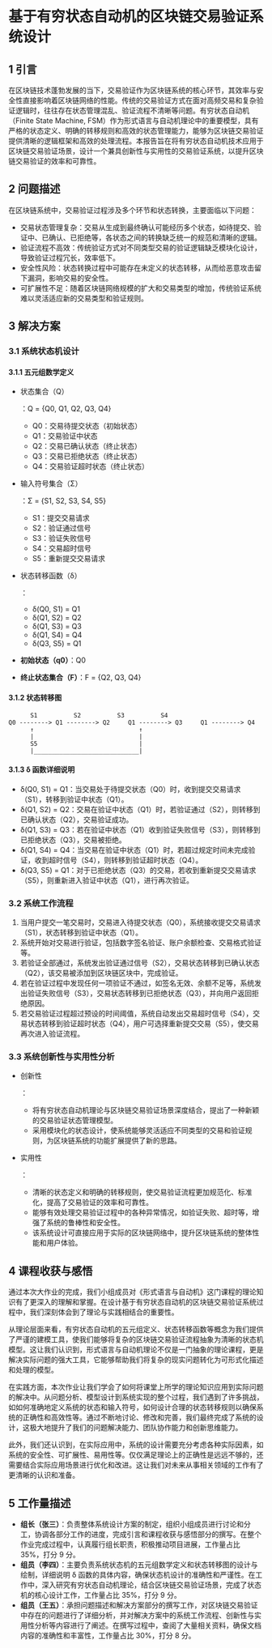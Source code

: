 # 基于有穷状态自动机的区块链交易验证系统设计

## 1 引言

在区块链技术蓬勃发展的当下，交易验证作为区块链系统的核心环节，其效率与安全性直接影响着区块链网络的性能。传统的交易验证方式在面对高频交易和复杂验证逻辑时，往往存在状态管理混乱、验证流程不清晰等问题。有穷状态自动机（Finite State Machine, FSM）作为形式语言与自动机理论中的重要模型，具有严格的状态定义、明确的转移规则和高效的状态管理能力，能够为区块链交易验证提供清晰的逻辑框架和高效的处理流程。本报告旨在将有穷状态自动机技术应用于区块链交易验证场景，设计一个兼具创新性与实用性的交易验证系统，以提升区块链交易验证的效率和可靠性。

## 2 问题描述

在区块链系统中，交易验证过程涉及多个环节和状态转换，主要面临以下问题：

- 交易状态管理复杂：交易从生成到最终确认可能经历多个状态，如待提交、验证中、已确认、已拒绝等，各状态之间的转换缺乏统一的规范和清晰的逻辑。
- 验证流程不高效：传统验证方式对不同类型交易的验证逻辑缺乏模块化设计，导致验证过程冗长，效率低下。
- 安全性风险：状态转换过程中可能存在未定义的状态转移，从而给恶意攻击留下漏洞，影响交易的安全性。
- 可扩展性不足：随着区块链网络规模的扩大和交易类型的增加，传统验证系统难以灵活适应新的交易类型和验证规则。

## 3 解决方案

### 3.1 系统状态机设计

#### 3.1.1 五元组数学定义

- 状态集合（Q）

  ：Q = {Q0, Q1, Q2, Q3, Q4}

  - Q0：交易待提交状态（初始状态）
  - Q1：交易验证中状态
  - Q2：交易已确认状态（终止状态）
  - Q3：交易已拒绝状态（终止状态）
  - Q4：交易验证超时状态（终止状态）

- 输入符号集合（Σ）

  ：Σ = {S1, S2, S3, S4, S5}

  - S1：提交交易请求
  - S2：验证通过信号
  - S3：验证失败信号
  - S4：交易超时信号
  - S5：重新提交交易请求

- 状态转移函数（δ）

  ：

  - δ(Q0, S1) = Q1
  - δ(Q1, S2) = Q2
  - δ(Q1, S3) = Q3
  - δ(Q1, S4) = Q4
  - δ(Q3, S5) = Q1

- **初始状态（q0）**：Q0

- **终止状态集合（F）**：F = {Q2, Q3, Q4}

#### 3.1.2 状态转移图

```plaintext
      S1          S2          S3          S4
Q0 --------> Q1 --------> Q2     Q1 --------> Q3     Q1 --------> Q4
      ↑                             ↑
      |                             |
      S5                            |
      |_____________________________|
```

#### 3.1.3 δ 函数详细说明

- δ(Q0, S1) = Q1：当交易处于待提交状态（Q0）时，收到提交交易请求（S1），转移到验证中状态（Q1）。
- δ(Q1, S2) = Q2：交易在验证中状态（Q1）时，若验证通过（S2），则转移到已确认状态（Q2），交易验证成功。
- δ(Q1, S3) = Q3：若在验证中状态（Q1）收到验证失败信号（S3），则转移到已拒绝状态（Q3），交易被拒绝。
- δ(Q1, S4) = Q4：当交易在验证中状态（Q1）时，若超过规定时间未完成验证，收到超时信号（S4），则转移到验证超时状态（Q4）。
- δ(Q3, S5) = Q1：对于已拒绝状态（Q3）的交易，若收到重新提交交易请求（S5），则重新进入验证中状态（Q1），进行再次验证。

### 3.2 系统工作流程

1. 当用户提交一笔交易时，交易进入待提交状态（Q0），系统接收提交交易请求（S1），状态转移到验证中状态（Q1）。
2. 系统开始对交易进行验证，包括数字签名验证、账户余额检查、交易格式验证等。
3. 若验证全部通过，系统发出验证通过信号（S2），交易状态转移到已确认状态（Q2），该交易被添加到区块链区块中，完成验证。
4. 若在验证过程中发现任何一项验证不通过，如签名无效、余额不足等，系统发出验证失败信号（S3），交易状态转移到已拒绝状态（Q3），并向用户返回拒绝原因。
5. 若交易验证过程超过预设的时间阈值，系统自动发出交易超时信号（S4），交易状态转移到验证超时状态（Q4），用户可选择重新提交交易（S5），使交易再次进入验证流程。

### 3.3 系统创新性与实用性分析

- 创新性

  ：

  - 将有穷状态自动机理论与区块链交易验证场景深度结合，提出了一种新颖的交易验证状态管理模型。
  - 采用模块化的状态设计，使系统能够灵活适应不同类型的交易和验证规则，为区块链系统的功能扩展提供了新的思路。

- 实用性

  ：

  - 清晰的状态定义和明确的转移规则，使交易验证流程更加规范化、标准化，提高了交易验证的效率和可靠性。
  - 能够有效处理交易验证过程中的各种异常情况，如验证失败、超时等，增强了系统的鲁棒性和安全性。
  - 该系统设计可直接应用于实际的区块链网络中，提升区块链系统的整体性能和用户体验。

## 4 课程收获与感悟

通过本次大作业的完成，我们小组成员对《形式语言与自动机》这门课程的理论知识有了更深入的理解和掌握。在设计基于有穷状态自动机的区块链交易验证系统过程中，我们深刻体会到了理论与实践相结合的重要性。

从理论层面来看，有穷状态自动机的五元组定义、状态转移函数等概念为我们提供了严谨的建模工具，使我们能够将复杂的区块链交易验证流程抽象为清晰的状态机模型。这让我们认识到，形式语言与自动机理论不仅是一门抽象的理论课程，更是解决实际问题的强大工具，它能够帮助我们将复杂的现实问题转化为可形式化描述和处理的模型。

在实践方面，本次作业让我们学会了如何将课堂上所学的理论知识应用到实际问题的解决中。从问题分析、模型设计到系统实现的整个过程，我们遇到了许多挑战，如如何准确地定义系统的状态和输入符号，如何设计合理的状态转移规则以确保系统的正确性和高效性等。通过不断地讨论、修改和完善，我们最终完成了系统的设计，这极大地提升了我们的问题解决能力、团队协作能力和创新思维能力。

此外，我们还认识到，在实际应用中，系统的设计需要充分考虑各种实际因素，如系统的安全性、可扩展性、易用性等。仅仅满足理论上的正确性是远远不够的，还需要结合实际应用场景进行优化和改进。这让我们对未来从事相关领域的工作有了更清晰的认识和准备。

## 5 工作量描述

- **组长（张三）**：负责整体系统设计方案的制定，组织小组成员进行讨论和分工，协调各部分工作的进度，完成引言和课程收获与感悟部分的撰写。在整个作业完成过程中，认真履行组长职责，积极推动项目进展，工作量占比 35%，打分 9 分。
- **组员（李四）**：主要负责系统状态机的五元组数学定义和状态转移图的设计与绘制，详细说明 δ 函数的具体内容，确保状态机设计的准确性和严谨性。在工作中，深入研究有穷状态自动机理论，结合区块链交易验证场景，完成了状态机的核心设计工作，工作量占比 35%，打分 9 分。
- **组员（王五）**：承担问题描述和解决方案部分的撰写工作，对区块链交易验证中存在的问题进行了详细分析，并对解决方案中的系统工作流程、创新性与实用性分析等内容进行了阐述。在撰写过程中，查阅了大量相关资料，确保文档内容的准确性和丰富性，工作量占比 30%，打分 8 分。